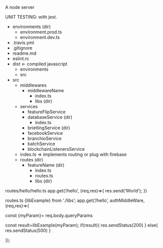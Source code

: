 ﻿A node server


UNIT TESTING: with jest.




* environments (dir)
   * environment.prod.ts
   * environment.dev.ts
* .travis.yml
* .gitignore
* readme.md
* eslint.rc
* dist <- compiled javascript
   * environments
   * src
* src
   * middlewares
      * middlewareName
         * index.ts
         * libs (dir)
   * services
      * featureFlipService
      * databaseService (dir)
         * index.ts
      * brietlingService (dir)
      * facebookService
      * branchioService
      * batchService
      * blockchainListenersService
   * index.ts => implements routing or plug with firebase
   * routes (dir)
      * featureName (dir)
         * index.ts
         * routes.ts
         * libs (dir)




routes/hello/hello.ts
app.get(‘/hello’, (req,res)=>{
res.send(‘World’);
})


routes.ts
{libExample} from ‘./libs’;
app.get(‘/hello’, authMiddleWare, (req,res)=>{


const {myParam}= req.body.queryParams


const result=libExample(myParam);
if(result){
res.sendStatus(200)
}
else{
res.sendStatus(500)
}


});
